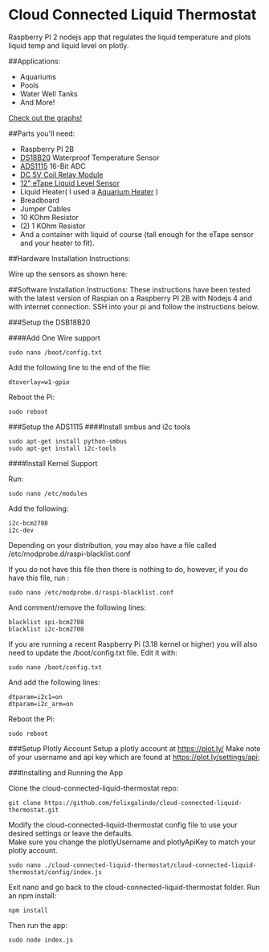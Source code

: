 # Cloud Connected Liquid Thermostat

Raspberry PI 2 nodejs app that regulates the liquid temperature and plots liquid temp and liquid level on plotly.

##Applications:
* Aquariums
* Pools
* Water Well Tanks
* And More!

[Check out the graphs!](https://plot.ly/~felixgalindo91/folder/home)

##Parts you'll need:
* Raspberry PI 2B 
* <a href="https://www.adafruit.com/products/381">DS18B20</a> Waterproof Temperature Sensor
* <a href="https://www.adafruit.com/product/1085">ADS1115</a> 16-Bit ADC 
* <a href="http://www.amazon.com/TOOGOO-Module-Development-Appliance-Control/dp/B00TO7IY76/ref=sr_1_1?s=pc&ie=UTF8&qid=1460039137&sr=1-1&keywords=TOOGOO+relay">DC 5V Coil Relay Module</a> 
* <a href="https://www.adafruit.com/products/464">12" eTape Liquid Level Sensor</a>
* Liquid Heater( I used a <a href="https://www.adafruit.com/product/1085">Aquarium Heater</a> )
* Breadboard
* Jumper Cables
* 10 KOhm Resistor
* (2) 1 KOhm Resistor
* And a container with liquid of course (tall enough for the eTape sensor and your heater to fit). 


##Hardware Installation Instructions:

Wire up the sensors as shown here: 

##Software Installation Instructions:
These instructions have been tested with the latest version of Raspian on a Raspberry PI 2B with Nodejs 4 and with internet connection. SSH into your pi and follow the instructions below.

###Setup the DSB18B20 

####Add One Wire support

```
sudo nano /boot/config.txt
```

Add the following line to the end of the file:
```
dtoverlay=w1-gpio
```

Reboot the Pi:

```
sudo reboot
```

###Setup the ADS1115 
####Install smbus and i2c tools

```
sudo apt-get install python-smbus
sudo apt-get install i2c-tools
```

####Install Kernel Support

Run:
```
sudo nano /etc/modules
```

Add the following:

```
i2c-bcm2708 
i2c-dev
```

Depending on your distribution, you may also have a file called /etc/modprobe.d/raspi-blacklist.conf

If you do not have this file then there is nothing to do, however, if you do have this file, run :

```
sudo nano /etc/modprobe.d/raspi-blacklist.conf
```

And comment/remove the following lines:

```
blacklist spi-bcm2708
blacklist i2c-bcm2708
```

If you are running a recent Raspberry Pi (3.18 kernel or higher) you will also need to update the /boot/config.txt file. Edit it with: 
```
sudo nano /boot/config.txt
```

And add the following lines:

```
dtparam=i2c1=on
dtparam=i2c_arm=on
```

Reboot the Pi:

```
sudo reboot
```
###Setup Plotly Account
Setup a plotly account at <a href="https://plot.ly/">https://plot.ly/</a>
Make note of your username and api key which are found at <a href="https://plot.ly/settings/api">https://plot.ly/settings/api</a>;

###Installing and Running the App

Clone the cloud-connected-liquid-thermostat repo:

```
git clone https://github.com/felixgalindo/cloud-connected-liquid-thermostat.git
```
Modify the cloud-connected-liquid-thermostat config file to use your desired settings or leave the defaults.       
Make sure you change the plotlyUsername and plotlyApiKey to match your plotly account.

```
sudo nano ./cloud-connected-liquid-thermostat/cloud-connected-liquid-thermostat/config/index.js 
```
Exit nano and go back to the cloud-connected-liquid-thermostat folder.
Run an npm install:

```
npm install
```

Then run the app:

```
sudo node index.js
```





